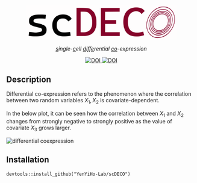 <p align="center">
  <img src="./images/scdeco_logo.svg" alt="scDECO logo" width="400">
</p>

<p align="center">
  <i align="center"><ins>s</ins>ingle-<ins>c</ins>ell <ins>d</ins>iff<ins>e</ins>rential <ins>co</ins>-expression</i>
</p>

<div align="center">
  <a href="https://doi.org/10.1111/biom.13701">
    <img src="https://img.shields.io/badge/DOI-doi.org%2F10.1111%2Fbiom.13701-blue" alt="DOI">
  </a>
  <a href="https://doi.org/10.1111/biom.13457">
    <img src="https://img.shields.io/badge/DOI-doi.org%2F10.1111%2Fbiom.13457-blue" alt="DOI">
  </a>
</div>





## Description

Differential co-expression refers to the phenomenon where the correlation between two random variables $X_1, X_2$ is covariate-dependent. 

In the below plot, it can be seen how the correlation between $X_1$ and $X_2$ changes from strongly negative to strongly positive as the value of covariate $X_3$ grows larger.

<img src="images/dynamic_corr_plot.svg" alt="differential coexpression" width="600">

## Installation

```{r, eval=FALSE, message=FALSE, warning=FALSE}
devtools::install_github("YenYiHo-Lab/scDECO")
```









